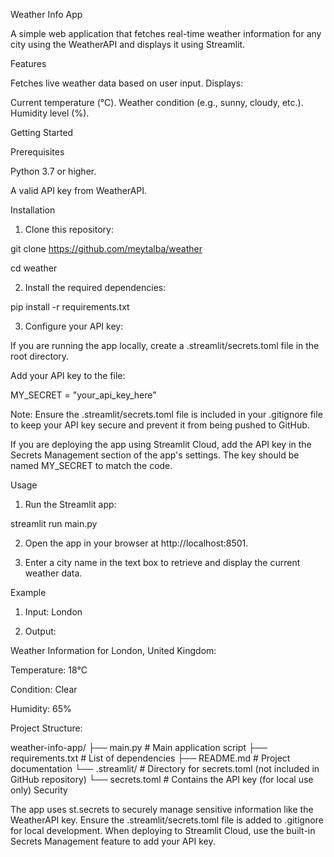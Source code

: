 Weather Info App 

A simple web application that fetches real-time weather information for any city using the WeatherAPI and displays it using Streamlit.

Features

Fetches live weather data based on user input.
Displays:

Current temperature (°C).
Weather condition (e.g., sunny, cloudy, etc.).
Humidity level (%).

Getting Started

Prerequisites

Python 3.7 or higher.

A valid API key from WeatherAPI.

Installation

1. Clone this repository:

git clone https://github.com/meytalba/weather

cd weather

2. Install the required dependencies:

pip install -r requirements.txt

3. Configure your API key:

If you are running the app locally, create a .streamlit/secrets.toml file in the root directory.

Add your API key to the file:

MY_SECRET = "your_api_key_here"

Note: Ensure the .streamlit/secrets.toml file is included in your .gitignore file to keep your API key secure and prevent it from being pushed to GitHub.

If you are deploying the app using Streamlit Cloud, add the API key in the Secrets Management section of the app's settings. The key should be named MY_SECRET to match the code.

Usage

1. Run the Streamlit app:

streamlit run main.py

2. Open the app in your browser at http://localhost:8501.

3. Enter a city name in the text box to retrieve and display the current weather data.

Example

1. Input: London

2. Output:

Weather Information for London, United Kingdom:

Temperature: 18°C

Condition: Clear

Humidity: 65%

Project Structure:

weather-info-app/
├── main.py          # Main application script
├── requirements.txt # List of dependencies
├── README.md        # Project documentation
└── .streamlit/      # Directory for secrets.toml (not included in GitHub repository)
    └── secrets.toml # Contains the API key (for local use only)
Security

The app uses st.secrets to securely manage sensitive information like the WeatherAPI key.
Ensure the .streamlit/secrets.toml file is added to .gitignore for local development.
When deploying to Streamlit Cloud, use the built-in Secrets Management feature to add your API key.
